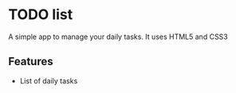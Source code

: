 # TODO list
A simple app to manage your daily tasks.
It uses HTML5 and CSS3

## Features
* List of daily tasks